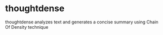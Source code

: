# thoughtdense
thoughtdense analyzes text and generates a concise summary using Chain Of Density technique
